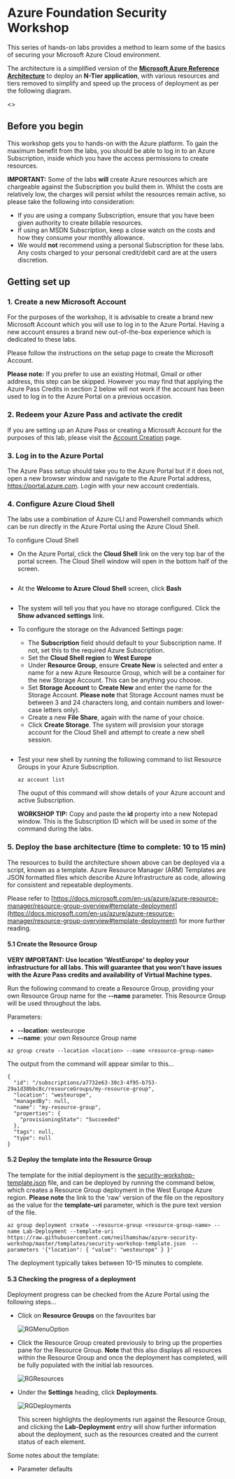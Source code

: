 # Azure Foundation Security Workshop
This series of hands-on labs provides a method to learn some of the basics of securing your Microsoft Azure Cloud environment.

The architecture is a simplified version of the **[Microsoft Azure Reference Architecture](https://docs.microsoft.com/en-us/azure/architecture/reference-architectures/n-tier/n-tier-sql-server)** to deploy an **N-Tier application**, with various resources and tiers removed to simplify and speed up the process of deployment as per the following diagram.

<<Architecture Diagram>>

## Before you begin

This workshop gets you to hands-on with the Azure platform. To gain the maximum benefit from the labs, you should be able to log in to an Azure Subscription, inside which you have the access permissions to create resources.

**IMPORTANT:** Some of the labs **will** create Azure resources which are chargeable against the Subscription you build them in. Whilst the costs are relatively low, the charges will persist whilst the resources remain active, so please take the following into consideration:

- If you are using a company Subscription, ensure that you have been given authority to create billable resources.
- If using an MSDN Subscription, keep a close watch on the costs and how they consume your monthly allowance.
- We would **not** recommend using a personal Subscription for these labs. Any costs charged to your personal credit/debit card are at the users discretion.

## Getting set up

### 1. Create a new Microsoft Account
For the purposes of the workshop, it is advisable to create a brand new Microsoft Account which you will use to log in to the Azure Portal. Having a new account ensures a brand new out-of-the-box experience which is dedicated to these labs.

Please follow the instructions on the setup page to create the Microsoft Account.

**Please note:** If you prefer to use an existing Hotmail, Gmail or other address, this step can be skipped. However you may find that applying the Azure Pass Credits in section 2 below will not work if the account has been used to log in to the Azure Portal on a previous occasion.

### 2. Redeem your Azure Pass and activate the credit

If you are setting up an Azure Pass or creating a Microsoft Account for the purposes of this lab, please visit the [Account Creation](/instructions/CreateAccount.md) page.

### 3. Log in to the Azure Portal

The Azure Pass setup should take you to the Azure Portal but if it does not, open a new browser window and navigate to the Azure Portal address, https://portal.azure.com. Login with your new account credentials.

### 4. Configure Azure Cloud Shell

The labs use a combination of Azure CLI and Powershell commands which can be run directly in the Azure Portal using the Azure Cloud Shell.

To configure Cloud Shell

- On the Azure Portal, click the **Cloud Shell** link on the very top bar of the portal screen. The Cloud Shell window will open in the bottom half of the screen.

<image>

- At the **Welcome to Azure Cloud Shell** screen, click **Bash**

<image>

- The system will tell you that you have no storage configured. Click the **Show advanced settings** link.
- To configure the storage on the Advanced Settings page:
    
    - The **Subscription** field should default to your Subscription name. If not, set this to the required Azure Subscription.
    - Set the **Cloud Shell region** to **West Europe**
    - Under **Resource Group**, ensure **Create New** is selected and enter a name for a new Azure Resource Group, which will be a container for the new Storage Account. This can be anything you choose.
    - Set **Storage Account** to **Create New** and enter the name for the Storage Account. **Please note** that Storage Account names must be between 3 and 24 characters long, and contain numbers and lower-case letters only).
    - Create a new **File Share**, again with the name of your choice.
    - Click **Create Storage**. The system will provision your storage account for the Cloud Shell and attempt to create a new shell session.

<image for this required>

- Test your new shell by running the following command to list Resource Groups in your Azure Subscription.

    ```
    az account list
    ```

    The ouput of this command will show details of your Azure account and active Subscription.

    **WORKSHOP TIP:** Copy and paste the **id** property into a new Notepad window. This is the Subscription ID which will be used in some of the command during the labs.

### 5. Deploy the base architecture (time to complete: 10 to 15 min)
The resources to build the architecture shown above can be deployed via a script, known as a template. Azure Resource Manager (ARM) Templates are JSON formatted files which describe Azure Infrastructure as code, allowing for consistent and repeatable deployments.

Please refer to [https://docs.microsoft.com/en-us/azure/azure-resource-manager/resource-group-overview#template-deployment](https://docs.microsoft.com/en-us/azure/azure-resource-manager/resource-group-overview#template-deployment) for more further reading.

#### 5.1 Create the Resource Group

**VERY IMPORTANT: Use location 'WestEurope' to deploy your infrastructure for all labs. This will guarantee that you won't have issues with the Azure Pass credits and availability of Virtual Machine types.**

Run the following command to create a Resource Group, providing your own Resource Group name for the **--name** parameter. This Resource Group will be used throughout the labs.

Parameters:

- **--location**: westeurope
- **--name**: your own Resource Group name

```
az group create --location <location> --name <resource-group-name>
```

The output from the command will appear similar to this...

```
{
  "id": "/subscriptions/a7732e63-30c3-4f95-b753-29a1d38bbc8c/resourceGroups/my-resource-group",
  "location": "westeurope",
  "managedBy": null,
  "name": "my-resource-group",
  "properties": {
    "provisioningState": "Succeeded"
  },
  "tags": null,
  "type": null
}
```

#### 5.2 Deploy the template into the Resource Group

The template for the initial deployment is the [security-workshop-template.json](/templates/security-workshop-template.json) file, and can be deployed by running the command below, which creates a Resource Group deployment in the West Europe Azure region. **Please note** the link to the 'raw' version of the file on the repository as the value for the **template-uri** parameter, which is the pure text version of the file.

```
az group deployment create --resource-group <resource-group-name> --name Lab-Deployment --template-uri https://raw.githubusercontent.com/neilhamshaw/azure-security-workshop/master/templates/security-workshop-template.json  --parameters '{"location": { "value": "westeurope" } }'
```

The deployment typically takes between 10-15 minutes to complete.

#### 5.3 Checking the progress of a deployment
Deployment progress can be checked from the Azure Portal using the following steps...

- Click on **Resource Groups** on the favourites bar

  ![RGMenuOption](images/homepage/RGMenuOption.png)

- Click the Resource Group created previously to bring up the properties pane for the Resource Group. **Note** that this also displays all resources within the Resource Group and once the deployment has completed, will be fully populated with the initial lab resources.

  ![RGResources](images/homepage/RGResources.png)

- Under the **Settings** heading, click **Deployments**.

  ![RGDeployments](images/homepage/RGDeployments.png)

  This screen highlights the deployments run against the Resource Group, and clicking the **Lab-Deployment** entry will show further information about the deployment, such as the resources created and the current status of each element.

Some notes about the template:
- Parameter defaults